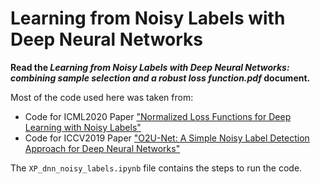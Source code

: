 # Learning from Noisy Labels with Deep Neural Networks

**Read the _Learning from Noisy Labels with Deep Neural
Networks: combining sample selection and a robust loss function.pdf_ document.**

Most of the code used here was taken from:
* Code for ICML2020 Paper ["Normalized Loss Functions for Deep Learning with Noisy Labels"](https://arxiv.org/abs/2006.13554)
* Code for ICCV2019 Paper ["O2U-Net: A Simple Noisy Label Detection Approach for Deep Neural Networks"](https://ieeexplore.ieee.org/document/9008796)

The `XP_dnn_noisy_labels.ipynb` file contains the steps to run the code.